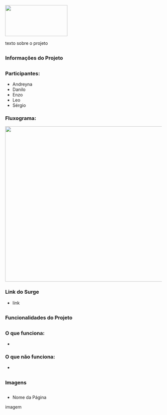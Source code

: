 
<div display="inline">
    <img align="center"  height="100" width="200" src="https://cdn.zeplin.io/5dd5ab8e5fb2a0060f81698f/assets/BEEEAD31-8486-4A4B-AA8C-239F38A9FB65.svg"/>
</div>

texto sobre o projeto

##

### Informações do Projeto

##

### Participantes: 
- Andreyna
- Danilo
- Enzo
- Leo
- Sérgio

### Fluxograma:

<div>
<img align="center"  height="500" width="700" src="https://user-images.githubusercontent.com/94642853/158232631-258c14fd-37f6-45c7-9c95-6bb285f0f07c.jpg"/>

</div>

### Link do Surge
- link

##

### Funcionalidades do Projeto

##

### O que funciona:
- 

### O que não funciona:
- 

##

### Imagens

##
- Nome da Página

imagem


##
